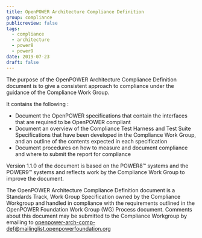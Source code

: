 ```yaml
---
title: OpenPOWER Architecture Compliance Definition
group: compliance
publicreview: false
tags:
  - compliance
  - architecture
  - power8
  - power9
date: 2019-07-23
draft: false
---
```


The purpose of the OpenPOWER Architecture Compliance Definition document is to give a consistent approach
to compliance under the guidance of the Compliance Work Group.  

It contains the following :
- Document the OpenPOWER specifications that contain the interfaces that are required to be OpenPOWER compliant
- Document an overview of the Compliance Test Harness and Test Suite Specifications that have been developed in the Compliance Work Group,
  and an outline of the contents expected in each specification
- Document procedures on how to measure and document compliance and where to submit the report for compliance

Version 1.1.0 of the document is based on the POWER8™ systems and the POWER9™ systems and
reflects work by the Compliance Work Group to improve the document.  

The OpenPOWER Architecture Compliance Definition document is a Standards Track, Work Group Specification owned by the Compliance Workgroup and
handled in compliance with the requirements outlined in the OpenPOWER Foundation Work Group (WG) Process document.
Comments about this document may be submitted to the Compliance Workgroup by emailing to <openpower-arch-comp-def@mailinglist.openpowerfoundation.org>

